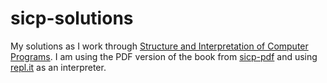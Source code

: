 # sicp-solutions
My solutions as I work through [Structure and Interpretation of Computer Programs](http://mitpress.mit.edu/sicp/). I am using the PDF version of the book from [sicp-pdf](https://github.com/sarabander/sicp-pdf) and using [repl.it](http://repl.it/) as an interpreter.


